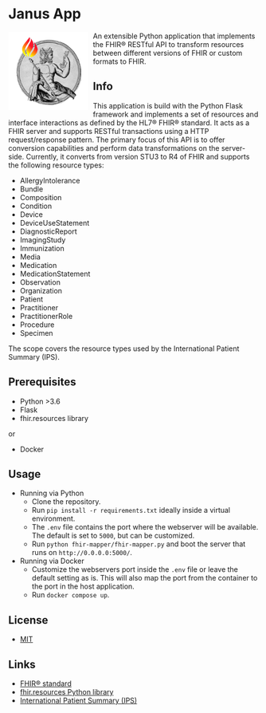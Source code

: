 # Janus App

<img src="/fhir-mapper/images/logo.png" alt="logo" style="float: left; margin-right: 10px;" width="160"/> 
An extensible Python application that implements the FHIR® RESTful API to transform resources between different versions of FHIR or custom formats to FHIR.



## Info
This application is build with the Python Flask framework and implements a set of resources and interface interactions as defined by the HL7® FHIR® standard. It acts as a FHIR server and supports RESTful transactions using a HTTP request/response pattern. The primary focus of this API is to offer conversion capabilities and perform data transformations on the server-side. Currently, it converts from version STU3 to R4 of FHIR and supports the following resource types:
* AllergyIntolerance
* Bundle
* Composition
* Condition
* Device
* DeviceUseStatement
* DiagnosticReport
* ImagingStudy
* Immunization
* Media
* Medication
* MedicationStatement
* Observation
* Organization
* Patient
* Practitioner
* PractitionerRole
* Procedure
* Specimen

The scope covers the resource types used by the International Patient Summary (IPS). 

## Prerequisites
* Python >3.6
* Flask
* fhir.resources library

or

* Docker

## Usage
* Running via Python
    * Clone the repository.
    * Run `pip install -r requirements.txt` ideally inside a virtual environment.
    * The `.env` file contains the port where the webserver will be available.
    The default is set to `5000`, but can be customized.
    * Run `python fhir-mapper/fhir-mapper.py` and boot the server that runs on `http://0.0.0.0:5000/`.
* Running via Docker
    * Customize the webservers port inside the `.env` file or leave the default setting as is. This will also map the port from the container to the port in the host application.
    * Run `docker compose up`.

## License
* [MIT](https://tldrlegal.com/license/mit-license)

## Links
* [FHIR® standard](https://hl7.org/fhir/)
* [fhir.resources Python library](https://github.com/nazrulworld/fhir.resources)
* [International Patient Summary (IPS)](https://international-patient-summary.net/)
